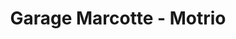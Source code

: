 ---
title: "Garage Marcotte - Motrio"
url: /saint-martin-boulogne/garage-marcotte-motrio/
shop: voiture
---
